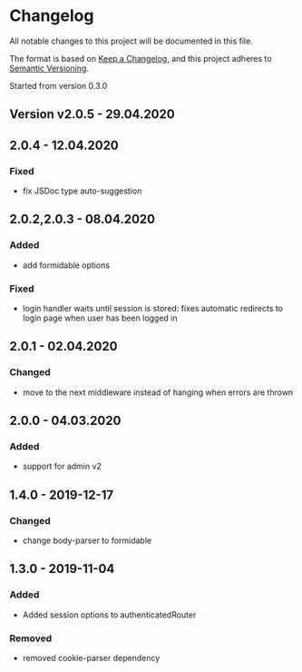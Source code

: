 # Changelog
All notable changes to this project will be documented in this file.

The format is based on [Keep a Changelog](https://keepachangelog.com/en/1.0.0/),
and this project adheres to [Semantic Versioning](https://semver.org/spec/v2.0.0.html).

Started from version 0.3.0

## Version v2.0.5 - 29.04.2020

## 2.0.4 - 12.04.2020

### Fixed

* fix JSDoc type auto-suggestion

## 2.0.2,2.0.3 - 08.04.2020

### Added

* add formidable options

### Fixed

* login handler waits until session is stored: fixes automatic redirects to login page when user has been logged in

## 2.0.1 - 02.04.2020

### Changed

* move to the next middleware instead of hanging when errors are thrown

## 2.0.0 - 04.03.2020

### Added

* support for admin v2

## 1.4.0 - 2019-12-17

### Changed

* change body-parser to formidable

## 1.3.0 - 2019-11-04

### Added

* Added session options to authenticatedRouter

### Removed

* removed cookie-parser dependency
